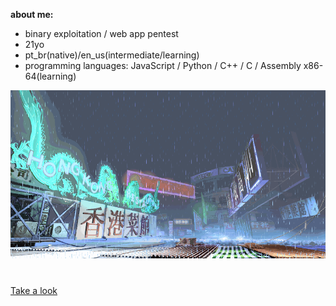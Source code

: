 **about me:**
- binary exploitation / web app pentest
- 21yo
- pt_br(native)/en_us(intermediate/learning)
- programming languages: JavaScript / Python / C++ / C / Assembly x86-64(learning)

![sf3-yang-stage](sf3-3rd-strike-yang-stage-hongkong.gif)
#

[Take a look](https://kajiki0.github.io/portfolio/)


